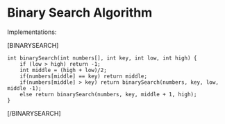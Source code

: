 Binary Search Algorithm
========================

Implementations:

[BINARYSEARCH]

```
int binarySearch(int numbers[], int key, int low, int high) {
    if (low > high) return -1;
    int middle = (high + low)/2; 
    if(numbers[middle] == key) return middle;
    if(numbers[middle] > key) return binarySearch(numbers, key, low, middle -1);
    else return binarySearch(numbers, key, middle + 1, high);
}
```
[/BINARYSEARCH]